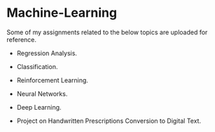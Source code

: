 # Machine-Learning

Some of my assignments related to the below topics are uploaded for reference.

- Regression Analysis.

- Classification.

- Reinforcement Learning.

- Neural Networks.

- Deep Learning.

- Project on Handwritten Prescriptions Conversion to Digital Text.
